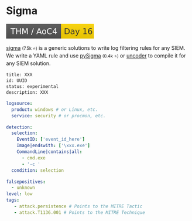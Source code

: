 # Sigma

[![adventofcyber4](../../../_badges/thm/adventofcyber4/day16.svg)](https://tryhackme.com/room/adventofcyber4)

<div class="row row-cols-lg-2"><div>

[sigma](https://github.com/SigmaHQ/sigma) <small>(7.5k ⭐)</small> is a generic solutions to write log filtering rules for any SIEM. We write a YAML rule and use [pySigma](https://github.com/SigmaHQ/pySigma) <small>(0.4k ⭐)</small> or [uncoder](https://uncoder.io/) to compile it for any SIEM solution.

```yaml!
title: XXX
id: UUID 
status: experimental
description: XXX
```

```yaml
logsource:
  product: windows # or Linux, etc.
  service: security # or procmon, etc.
```

</div><div>

```yaml
detection:
  selection:
    EventID: ['event_id_here']
    Image|endswith: ['\xxx.exe']
    CommandLine|contains|all:
      - cmd.exe
      - '-c '   
  condition: selection
```

```yaml
falsepositives:
  - unknown
level: low
tags:
   - attack.persistence # Points to the MITRE Tactic
   - attack.T1136.001 # Points to the MITRE Technique
```
</div></div>